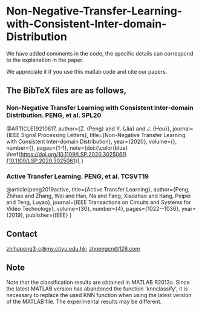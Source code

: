 # Non-Negative-Transfer-Learning-with-Consistent-Inter-domain-Distribution

We have added comments in the code, the specific details can correspond to the explanation in the paper.

We appreciate it if you use this matlab code and cite our papers.
## The BibTeX files are as follows,
### Non-Negative Transfer Learning with Consistent Inter-domain Distribution. PENG, et al. SPL20
@ARTICLE{9210817,
  author={Z. {Peng} and Y. {Jia} and J. {Hou}},
  journal={IEEE Signal Processing Letters}, 
  title={Non-Negative Transfer Learning with Consistent Inter-domain Distribution}, 
  year={2020},
  volume={},
  number={},
  pages={1-1},
  note={doi:{\color{blue}
\href{https://doi.org/10.1109/LSP.2020.3025061}{10.1109/LSP.2020.3025061}}
  }
### Active Transfer Learning. PENG, et al. TCSVT19
@article{peng2019active,
  title={Active Transfer Learning},
  author={Peng, Zhihao and Zhang, Wei and Han, Na and Fang, Xiaozhao and Kang, Peipei and Teng, Luyao},
  journal={IEEE Transactions on Circuits and Systems for Video Technology},
  volume={30},
  number={4},
  pages={1022--1036},
  year={2019},
  publisher={IEEE}
}
## Contact
zhihapeng3-c@my.cityu.edu.hk; zhpengcn@126.com

## Note
Note that the classification results are obtained in MATLAB R2013a. Since the latest MATLAB version has abandoned the function 'knnclassify', it is necessary to replace the used KNN function when using the latest version of the MATLAB file. The experimental results may be different.

